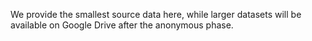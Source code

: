 We provide the smallest source data here, while larger datasets will be available on Google Drive after the anonymous phase.